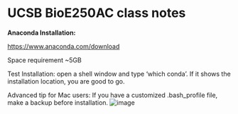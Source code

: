 # UCSB BioE250AC class notes

**Anaconda Installation:**

https://www.anaconda.com/download


Space requirement  ~5GB

Test Installation: open a shell window and type ‘which conda’. If it shows the installation location,
you are good to go.


Advanced tip for Mac users: 
If you have a customized .bash_profile file, make a backup before installation. 
![image](https://github.com/nv-ucsb-courses/ml_images/assets/168226300/81f9bd47-a80e-43d5-a32e-d01eab0280bf)
